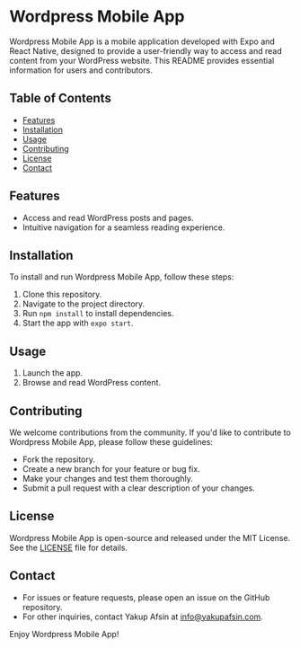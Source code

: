 # Wordpress Mobile App

Wordpress Mobile App is a mobile application developed with Expo and React Native, designed to provide a user-friendly way to access and read content from your WordPress website. This README provides essential information for users and contributors.

## Table of Contents
- [Features](#features)
- [Installation](#installation)
- [Usage](#usage)
- [Contributing](#contributing)
- [License](#license)
- [Contact](#contact)

## Features
- Access and read WordPress posts and pages.
- Intuitive navigation for a seamless reading experience.

## Installation
To install and run Wordpress Mobile App, follow these steps:
1. Clone this repository.
2. Navigate to the project directory.
3. Run `npm install` to install dependencies.
4. Start the app with `expo start`.

## Usage
1. Launch the app.
2. Browse and read WordPress content.

## Contributing
We welcome contributions from the community. If you'd like to contribute to Wordpress Mobile App, please follow these guidelines:
- Fork the repository.
- Create a new branch for your feature or bug fix.
- Make your changes and test them thoroughly.
- Submit a pull request with a clear description of your changes.

## License
Wordpress Mobile App is open-source and released under the MIT License. See the [LICENSE](LICENSE) file for details.

## Contact
- For issues or feature requests, please open an issue on the GitHub repository.
- For other inquiries, contact Yakup Afsin at info@yakupafsin.com.

Enjoy Wordpress Mobile App!

